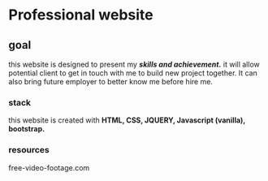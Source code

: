 # Professional website

## goal

this website is designed to present my **_skills and achievement._** it will allow potential client to get in touch with me to build new project together. It can also bring future employer to better know me before hire me.

### stack

this website is created with **HTML, CSS, JQUERY, Javascript (vanilla), bootstrap.**

### resources

free-video-footage.com
